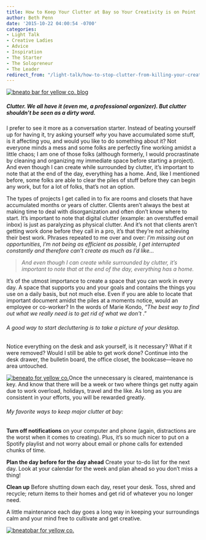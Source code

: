 ```yaml
---
title: How to Keep Your Clutter at Bay so Your Creativity is on Point
author: Beth Penn
date: '2015-10-22 04:00:54 -0700'
categories:
- Light Talk
- Creative Ladies
- Advice
- Inspiration
- The Starter
- The Solopreneur
- The Leader
redirect_from: "/light-talk/how-to-stop-clutter-from-killing-your-creativity/"
---
```


[![bneato bar for yellow co. blog](https://yellow-blog-images.imgix.net/2015/10/bneato-hp-office-edit-for-quiz.jpg)](https://yellow-blog-images.imgix.net/2015/10/bneato-hp-office-edit-for-quiz.jpg)

##### Clutter. We all have it (even me, a professional organizer). But clutter shouldn’t be seen as a dirty word.

I prefer to see it more as a conversation starter. Instead of beating yourself up for having it, try asking yourself _why_ you have accumulated some stuff, is it affecting you, and would you like to do something about it? Not everyone minds a mess and some folks are perfectly fine working amidst a little chaos; I am one of those folks (although formerly, I would procrastinate by cleaning and organizing my immediate space before starting a project). And even though I can create while surrounded by clutter, it’s important to note that at the end of the day, everything has a home. And, like I mentioned before, some folks are able to clear the piles of stuff before they can begin any work, but for a lot of folks, that’s not an option.

The types of projects I get called in to fix are rooms and closets that have accumulated months or years of clutter. Clients aren’t always the best at making time to deal with disorganization and often don’t know where to start. It’s important to note that digital clutter (example: an overstuffed email inbox) is just as paralyzing as physical clutter. And it’s not that clients aren’t getting work done before they call in a pro, it’s that they’re not achieving their best work. Phrases repeated to me over and over: _I’m missing out on opportunities, I’m not being as efficient as possible, I get interrupted constantly and therefore can’t create as much as I’d like…_

> _And even though I can create while surrounded by clutter, it’s important to note that at the end of the day, everything has a home._

It’s of the utmost importance to create a space that you can work in every day. A space that supports you and your goals and contains the things you use on a daily basis, but not much else. Even if you are able to locate that important document amidst the piles at a moments notice, would an employee or co-worker? In the words of Marie Kondo, _“The best way to find out what we really need is to get rid of what we don't_ .” 

###### A good way to start decluttering is to take a picture of your desktop.

Notice everything on the desk and ask yourself, is it necessary? What if it were removed? Would I still be able to get work done? Continue into the desk drawer, the bulletin board, the office closet, the bookcase—leave no area untouched.

[![beneato for yellow co. ](https://yellow-blog-images.imgix.net/2015/10/bneato-hp-bedside.jpg)](https://yellow-blog-images.imgix.net/2015/10/bneato-hp-bedside.jpg)Once the unnecessary is cleared, maintenance is key. And know that there will be a week or two where things get nutty again due to work overload, holidays, travel and the like. As long as you are consistent in your efforts, you will be rewarded greatly.

###### My favorite ways to keep major clutter at bay:

**Turn off notifications** on your computer and phone (again, distractions are the worst when it comes to creating). Plus, it’s so much nicer to put on a Spotify playlist and not worry about email or phone calls for extended chunks of time.

**Plan the day before for the day ahead** Create your to-do list for the next day. Look at your calendar for the week and plan ahead so you don’t miss a thing!

**Clean up** Before shutting down each day, reset your desk. Toss, shred and recycle; return items to their homes and get rid of whatever you no longer need.

A little maintenance each day goes a long way in keeping your surroundings calm and your mind free to cultivate and get creative.

[![bneatobar for yellow co. ](https://yellow-blog-images.imgix.net/2015/10/BethPenn.jpg)](http://bneatobar.com/)
